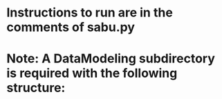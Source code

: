# Instructions to run are in the comments of sabu.py
# Note: A DataModeling subdirectory is required with the following structure:
